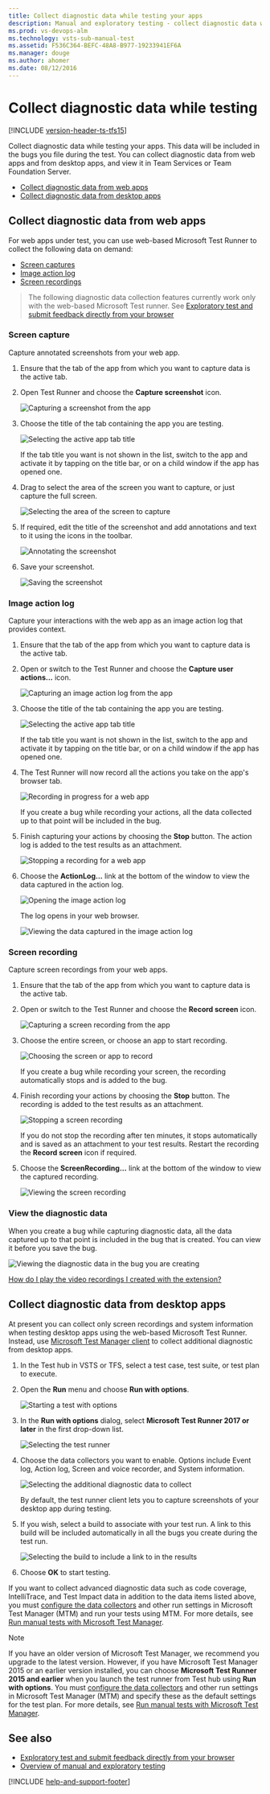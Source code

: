 ```yaml
---
title: Collect diagnostic data while testing your apps
description: Manual and exploratory testing - collect diagnostic data while testing web and desktop apps with Team Services (VSTS) and Team Foundation Server (TFS)
ms.prod: vs-devops-alm
ms.technology: vsts-sub-manual-test
ms.assetid: F536C364-BEFC-48A8-B977-19233941EF6A
ms.manager: douge
ms.author: ahomer
ms.date: 08/12/2016
---
```


# Collect diagnostic data while testing
 
[!INCLUDE [version-header-ts-tfs15](_shared/version-header-ts-tfs15.md)] 

Collect diagnostic data while testing your apps.
This data will be included in the bugs you file 
during the test. You can collect diagnostic data from
web apps and from desktop apps, and view it in Team 
Services or Team Foundation Server.

* [Collect diagnostic data from web apps](#collect-web)
* [Collect diagnostic data from desktop apps](#collect-desktop)

<a name="collect-web"></a>
## Collect diagnostic data from web apps

For web apps under test, you can use web-based Microsoft Test Runner 
to collect the following data on demand:

* [Screen captures](#web-screenshot)
* [Image action log](#web-log)
* [Screen recordings](#web-recording)

>The following diagnostic data collection features currently 
work only with the web-based Microsoft Test runner. See 
[Exploratory test and submit feedback directly from your browser](getting-started/perform-exploratory-tests.md)

<a name="web-screenshot"></a>
### Screen capture

Capture annotated screenshots from your web app. 

1. Ensure that the tab of the app from which you want to 
   capture data is the active tab.

1. Open Test Runner and choose the **Capture screenshot** icon. 

   ![Capturing a screenshot from the app](_img/_shared/collect-diagnostic-data-01.png) 

1. Choose the title of the tab containing the app 
   you are testing.

   ![Selecting the active app tab title](_img/collect-diagnostic-data/collect-diagnostic-data-02.png) 

   If the tab title you want is not shown in the list,
   switch to the app and activate it by tapping on the title bar, 
   or on a child window if the app has opened one.
 
1. Drag to select the area of the screen you want to 
   capture, or just capture the full screen.
 
   ![Selecting the area of the screen to capture](_img/collect-diagnostic-data/collect-diagnostic-data-03.png) 

1. If required, edit the title of the screenshot and add 
   annotations and text to it using the icons in the toolbar.

   ![Annotating the screenshot](_img/collect-diagnostic-data/collect-diagnostic-data-04.png) 
 
1. Save your screenshot.  

   ![Saving the screenshot](_img/collect-diagnostic-data/collect-diagnostic-data-05.png) 
 
<a name="web-log"></a>
### Image action log

Capture your interactions with the web app as an image action log that provides context.

1. Ensure that the tab of the app from which you want to 
   capture data is the active tab.

1. Open or switch to the Test Runner and choose the **Capture user actions...** icon. 
 
   ![Capturing an image action log from the app](_img/_shared/collect-diagnostic-data-06.png) 

1. Choose the title of the tab containing the app 
   you are testing.
 
   ![Selecting the active app tab title](_img/collect-diagnostic-data/collect-diagnostic-data-07.png) 

   If the tab title you want is not shown in the list,
   switch to the app and activate it by tapping on the title bar, 
   or on a child window if the app has opened one.

1. The Test Runner will now record all the actions you take
   on the app's browser tab.
 
   ![Recording in progress for a web app](_img/collect-diagnostic-data/collect-diagnostic-data-08.png) 

   If you create a bug while recording your actions, all the 
   data collected up to that point will be included in the bug. 

1. Finish capturing your actions by choosing
   the **Stop** button. The action log is added to the test results 
   as an attachment.

   ![Stopping a recording for a web app](_img/collect-diagnostic-data/collect-diagnostic-data-08a.png) 

1. Choose the **ActionLog...** link at the bottom of the window
   to view the data captured in the action log.

   ![Opening the image action log](_img/collect-diagnostic-data/collect-diagnostic-data-09.png) 

   The log opens in your web browser.

   ![Viewing the data captured in the image action log](_img/collect-diagnostic-data/collect-diagnostic-data-10.png) 

<a name="web-recording"></a>
### Screen recording

Capture screen recordings from your web apps.

1. Ensure that the tab of the app from which you want to 
   capture data is the active tab.

1. Open or switch to the Test Runner and choose the **Record screen** icon. 
 
   ![Capturing a screen recording from the app](_img/_shared/collect-diagnostic-data-11.png) 

1. Choose the entire screen, or choose an app to start recording.
 
   ![Choosing the screen or app to record](_img/collect-diagnostic-data/collect-diagnostic-data-12.png) 

   If you create a bug while recording your screen, the 
   recording automatically stops and is added to the bug. 

1. Finish recording your actions by choosing
   the **Stop** button. The recording is added to the test results 
   as an attachment.
 
   ![Stopping a screen recording](_img/collect-diagnostic-data/collect-diagnostic-data-13.png) 

   If you do not stop the recording after ten minutes, it stops
   automatically and is saved as an attachment to your test results.
   Restart the recording the **Record screen** icon if required. 

1. Choose the **ScreenRecording...** link at the bottom of the window
   to view the captured recording.

   ![Viewing the screen recording](_img/collect-diagnostic-data/collect-diagnostic-data-14.png) 

<a name="view-data"></a>
### View the diagnostic data
 
When you create a bug while capturing diagnostic data, all the data captured 
up to that point is included in the bug that is created. You can
view it before you save the bug.

![Viewing the diagnostic data in the bug you are creating](_img/collect-diagnostic-data/collect-diagnostic-data-15.png) 

[How do I play the video recordings I created with the extension?](reference-qa.md#recording-playback)

<a name="collect-desktop"></a>
## Collect diagnostic data from desktop apps

At present you can collect only screen recordings and system 
information when testing desktop apps using the web-based 
Microsoft Test Runner. Instead, use 
[Microsoft Test Manager client](https://www.visualstudio.com/en-us/products/visual-studio-test-professional-with-msdn-vs.aspx)
to collect additional diagnostic from desktop apps.

1. In the Test hub in VSTS or TFS, 
   select a test case, test suite, or test plan to execute.

1. Open the **Run** menu and choose **Run with options**.

   ![Starting a test with options](_img/_shared/collect-diagnostic-data-16.png) 

1. In the **Run with options** dialog, select **Microsoft 
   Test Runner 2017 or later** in the first drop-down list. 

   ![Selecting the test runner](_img/collect-diagnostic-data/collect-diagnostic-data-17.png) 
 
1. Choose the data collectors you want to enable. Options include 
   Event log, Action log, Screen and voice recorder, and System information.

   ![Selecting the additional diagnostic data to collect](_img/collect-diagnostic-data/collect-diagnostic-data-18.png) 
 
   By default, the test runner client lets you to capture screenshots of your 
   desktop app during testing.

1. If you wish, select a build to associate with your test run.
   A link to this build will be included automatically in all the 
   bugs you create during the test run.

   ![Selecting the build to include a link to in the results](_img/_shared/collect-diagnostic-data-19.png) 

1. Choose **OK** to start testing. 

If you want to collect advanced diagnostic data such as code coverage, 
IntelliTrace, and Test Impact data in addition to the data items listed above,
you must [configure the data collectors](https://msdn.microsoft.com/en-us/library/ee231892.aspx)
and other run settings in Microsoft Test Manager (MTM) and run your 
tests using MTM. For more details, see 
[Run manual tests with Microsoft Test Manager](mtm/run-manual-tests-with-microsoft-test-manager.md).
<p />

> [!NOTE]
> If you have an older version of Microsoft Test Manager, we recommend you upgrade to the latest version.
> However, if you have Microsoft Test Manager 2015 or an earlier version installed, you can choose **Microsoft Test Runner 2015 and earlier** when you launch the test runner from Test hub using **Run with options**.
> You must [configure the data collectors](https://msdn.microsoft.com/en-us/library/ee231892.aspx) and other run settings in Microsoft Test Manager (MTM) and specify these as the default settings for the test plan.
> For more details, see [Run manual tests with Microsoft Test Manager](mtm/run-manual-tests-with-microsoft-test-manager.md).

## See also

* [Exploratory test and submit feedback directly from your browser](getting-started/perform-exploratory-tests.md)
* [Overview of manual and exploratory testing](index.md)

[!INCLUDE [help-and-support-footer](_shared/help-and-support-footer.md)] 
